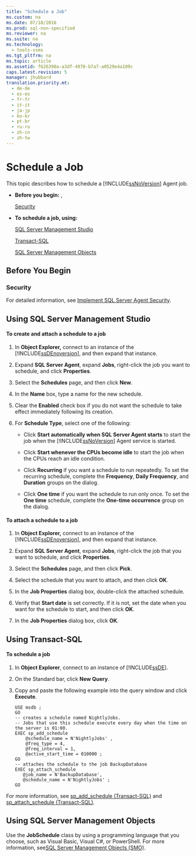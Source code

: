 ```yaml
---
title: "Schedule a Job"
ms.custom: na
ms.date: 07/18/2016
ms.prod: sql-non-specified
ms.reviewer: na
ms.suite: na
ms.technology: 
  - tools-ssms
ms.tgt_pltfrm: na
ms.topic: article
ms.assetid: f626390a-a3df-4970-b7a7-a0529e4a109c
caps.latest.revision: 5
manager: jhubbard
translation.priority.mt: 
  - de-de
  - es-es
  - fr-fr
  - it-it
  - ja-jp
  - ko-kr
  - pt-br
  - ru-ru
  - zh-cn
  - zh-tw
---
```

# Schedule a Job
This topic describes how to schedule a [!INCLUDE[ssNoVersion](../content/includes/ssNoVersion_md.md)] Agent job.  
  
-   **Before you begin:** ,  
  
    [Security](#Security)  
  
-   **To schedule a job, using:**  
  
    [SQL Server Management Studio](#SSMS)  
  
    [Transact-SQL](#TSQL)  
  
    [SQL Server Management Objects](#SMO)  
  
## <a name="BeforeYouBegin"></a>Before You Begin  
  
### <a name="Security"></a>Security  
For detailed information, see [Implement SQL Server Agent Security](../content/Implement-SQL-Server-Agent-Security.md).  
  
## <a name="SSMS"></a>Using SQL Server Management Studio  
  
#### To create and attach a schedule to a job  
  
1.  In **Object Explorer,** connect to an instance of the [!INCLUDE[ssDEnoversion](../content/includes/ssDEnoversion_md.md)], and then expand that instance.  
  
2.  Expand **SQL Server Agent**, expand **Jobs**, right-click the job you want to schedule, and click **Properties**.  
  
3.  Select the **Schedules** page, and then click **New**.  
  
4.  In the **Name** box, type a name for the new schedule.  
  
5.  Clear the **Enabled** check box if you do not want the schedule to take effect immediately following its creation.  
  
6.  For **Schedule Type**, select one of the following:  
  
    -   Click **Start automatically when SQL Server Agent starts** to start the job when the [!INCLUDE[ssNoVersion](../content/includes/ssNoVersion_md.md)] Agent service is started.  
  
    -   Click **Start whenever the CPUs become idle** to start the job when the CPUs reach an idle condition.  
  
    -   Click **Recurring** if you want a schedule to run repeatedly. To set the recurring schedule, complete the **Frequency**, **Daily Frequency**, and **Duration** groups on the dialog.  
  
    -   Click **One time** if you want the schedule to run only once. To set the **One time** schedule, complete the **One-time occurrence** group on the dialog.  
  
#### To attach a schedule to a job  
  
1.  In **Object Explorer,** connect to an instance of the [!INCLUDE[ssDEnoversion](../content/includes/ssDEnoversion_md.md)], and then expand that instance.  
  
2.  Expand **SQL Server Agent**, expand **Jobs**, right-click the job that you want to schedule, and click **Properties**.  
  
3.  Select the **Schedules** page, and then click **Pick**.  
  
4.  Select the schedule that you want to attach, and then click **OK**.  
  
5.  In the **Job Properties** dialog box, double-click the attached schedule.  
  
6.  Verify that **Start date** is set correctly. If it is not, set the date when you want for the schedule to start, and then click **OK**.  
  
7.  In the **Job Properties** dialog box, click **OK**.  
  
## <a name="TSQL"></a>Using Transact-SQL  
  
#### To schedule a job  
  
1.  In **Object Explorer**, connect to an instance of [!INCLUDE[ssDE](../content/includes/ssDE_md.md)].  
  
2.  On the Standard bar, click **New Query**.  
  
3.  Copy and paste the following example into the query window and click **Execute**.  
  
    ```  
    USE msdb ;  
    GO  
    -- creates a schedule named NightlyJobs.   
    -- Jobs that use this schedule execute every day when the time on the server is 01:00.   
    EXEC sp_add_schedule  
        @schedule_name = N'NightlyJobs' ,  
        @freq_type = 4,  
        @freq_interval = 1,  
        @active_start_time = 010000 ;  
    GO  
    -- attaches the schedule to the job BackupDatabase  
    EXEC sp_attach_schedule  
       @job_name = N'BackupDatabase',  
       @schedule_name = N'NightlyJobs' ;  
    GO  
    ```  
  
For more information, see [sp_add_schedule (Transact-SQL)](assetId:///9060aae3-3ddd-40a5-83bb-3ea7ab1ffbd7) and [sp_attach_schedule (Transact-SQL)](assetId:///80c80eaf-cf23-4ed8-b8dd-65fe59830dd1).  
  
## <a name="SMO"></a>Using SQL Server Management Objects  
Use the **JobSchedule** class by using a programming language that you choose, such as Visual Basic, Visual C#, or PowerShell. For more information, see[SQL Server Management Objects (SMO)](http://msdn.microsoft.com/library/ms162169.aspx).  
  
